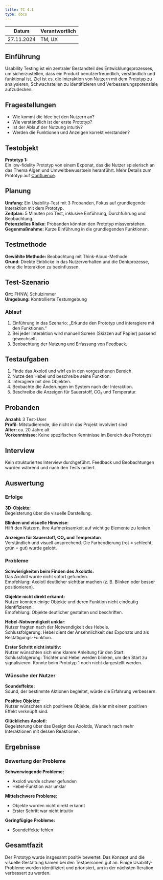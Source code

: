 ```yaml
---
title: TC 4.1
type: docs
---
```

| Datum       | Verantwortlich |
|-------------|----------------|
| 27.11.2024  | TM, UX         |

## Einführung
Usability Testing ist ein zentraler Bestandteil des Entwicklungsprozesses, um sicherzustellen, dass ein Produkt benutzerfreundlich, verständlich und funktional ist. Ziel ist es, die Interaktion von Nutzern mit dem Prototyp zu analysieren, Schwachstellen zu identifizieren und Verbesserungspotenziale aufzudecken.

## Fragestellungen
- Wie kommt die Idee bei den Nutzern an?
- Wie verständlich ist der erste Prototyp?
- Ist der Ablauf der Nutzung intuitiv?
- Werden die Funktionen und Anzeigen korrekt verstanden?

## Testobjekt
**Prototyp 1:**  
Ein low-fidelity Prototyp von einem Exponat, das die Nutzer spielerisch an das Thema Algen und Umweltbewusstsein heranführt.
Mehr Details zum Prototyp auf [Confluence](https://fhnw-projecttrack.atlassian.net/wiki/spaces/IP1224vt3/pages/587694175/Prototypen).

## Planung
**Umfang:** Ein Usability-Test mit 3 Probanden, Fokus auf grundlegende Interaktion mit dem Prototyp.  
**Zeitplan:** 5 Minuten pro Test, inklusive Einführung, Durchführung und Beobachtung.  
**Potenzielles Risiko:** Probanden könnten den Prototyp missverstehen.  
**Gegenmaßnahme:** Kurze Einführung in die grundlegenden Funktionen.

## Testmethode
**Gewählte Methode:** Beobachtung mit Think-Aloud-Methode.  
**Grund:** Direkte Einblicke in das Nutzerverhalten und die Denkprozesse, ohne die Interaktion zu beeinflussen.

## Test-Szenario
**Ort:** FHNW, Schulzimmer  
**Umgebung:** Kontrollierte Testumgebung

### Ablauf
1. Einführung in das Szenario: „Erkunde den Prototyp und interagiere mit den Funktionen.“
2. Bei jeder Interaktion wird manuell Screen (Skizzen auf Papier) passend gewechselt.
3. Beobachtung der Nutzung und Erfassung von Feedback.

## Testaufgaben
1. Finde das Axolotl und wirf es in den vorgesehenen Bereich.
2. Nutze den Hebel und beschreibe seine Funktion.
3. Interagiere mit den Objekten.
4. Beobachte die Änderungen im System nach der Interaktion.
5. Beschreibe die Anzeigen für Sauerstoff, CO₂ und Temperatur.

## Probanden
**Anzahl:** 3 Test-User  
**Profil:** Mitstudierende, die nicht in das Projekt involviert sind  
**Alter:** ca. 20 Jahre alt  
**Vorkenntnisse:** Keine spezifischen Kenntnisse im Bereich des Prototyps

## Interview
Kein strukturiertes Interview durchgeführt.
Feedback und Beobachtungen wurden während und nach den Tests notiert.

## Auswertung

### Erfolge
**3D-Objekte:**  
Begeisterung über die visuelle Darstellung.

**Blinken und visuelle Hinweise:**  
Hilft den Nutzern, ihre Aufmerksamkeit auf wichtige Elemente zu lenken.

**Anzeigen für Sauerstoff, CO₂ und Temperatur:**  
Verständlich und visuell ansprechend.
Die Farbcodierung (rot = schlecht, grün = gut) wurde gelobt.

### Probleme
**Schwierigkeiten beim Finden des Axolotls:**  
Das Axolotl wurde nicht sofort gefunden.  
Empfehlung: Axolotl deutlicher sichtbar machen (z. B. Blinken oder besser positionieren).

**Objekte nicht direkt erkannt:**  
Nutzer konnten einige Objekte und deren Funktion nicht eindeutig identifizieren.  
Empfehlung: Objekte deutlicher gestalten und beschriften.

**Hebel-Notwendigkeit unklar:**  
Nutzer fragten nach der Notwendigkeit des Hebels.  
Schlussfolgerung: Hebel dient der Ansehnlichkeit des Exponats und als Bestätigungs-Funktion.

**Erster Schritt nicht intuitiv:**  
Nutzer wünschten sich eine klarere Anleitung für den Start.  
Schlussfolgerung: Trichter und Hebel werden blinken, um den Start zu signalisieren. Konnte beim Prototyp 1 noch nicht dargestellt werden.

### Wünsche der Nutzer
**Soundeffekte:**  
Sound, der bestimmte Aktionen begleitet, würde die Erfahrung verbessern.

**Positive Objekte:**  
Nutzer wünschten sich positivere Objekte, die klar mit einem positiven Effekt verknüpft sind.

**Glückliches Axolotl:**  
Begeisterung über das Design des Axolotls, Wunsch nach mehr Interaktionen mit dessen Reaktionen.

## Ergebnisse

### Bewertung der Probleme
**Schwerwiegende Probleme:**
- Axolotl wurde schwer gefunden
- Hebel-Funktion war unklar

**Mittelschwere Probleme:**
- Objekte wurden nicht direkt erkannt
- Erster Schritt war nicht intuitiv

**Geringfügige Probleme:**
- Soundeffekte fehlen

## Gesamtfazit
Der Prototyp wurde insgesamt positiv bewertet.
Das Konzept und die visuelle Gestaltung kamen bei den Testpersonen gut an.
Einige Usability-Probleme wurden identifiziert und priorisiert, um in der nächsten Iteration verbessert zu werden.